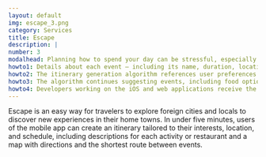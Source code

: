 ```yaml
---
layout: default
img: escape_3.png
category: Services
title: Escape 
description: |
number: 3
modalhead: Planning how to spend your day can be stressful, especially given the endless possibilities and overwhelming amount of content available on the internet. Sometimes you just want to be told where to go and a suggestion for how long you should spend there.  If you’re unhappy with your generated itinerary, you can choose to regenerate your entire schedule, or lock in certain events and regenerate the rest until you’ve planned your perfect day.<br/><br/>I developed Escape with a team during a hackathon for iXperience, a programming boot camp I attended over the summer. I worked on the backend of the app, which is coded in R.  
howto1: Details about each event – including its name, duration, location, and description – were scraped from TripAdvisor, Zomato, and Google knowledge graphs, and stored in a SQLite database. 
howto2: The itinerary generation algorithm references user preferences for time of day and interests, as well as a distance matrix to minimize total distance traveled. The algorithm also incorporates opening and closing times of each event, so only recommends each event during its functional hours. 
howto3: The algorithm continues suggesting events, including food options at conventional mealtimes, until the total duration of the events equals the duration for which the user wishes to plan. 
howto4: Developers working on the iOS and web applications receive the final schedule via an API hosted on an Amazon EC2 instance, which they then display to users.
---
```

  Escape is an easy way for travelers to explore foreign cities and locals to discover new experiences in their home towns. In under five minutes, users of the mobile app can create an itinerary tailored to their interests, location, and schedule, including descriptions for each activity or restaurant and a map with directions and the shortest route between events. 